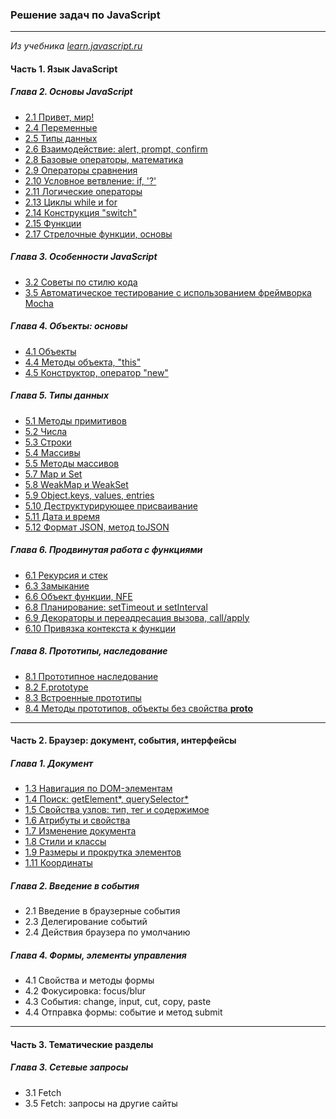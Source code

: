### Решение задач по JavaScript
______________
*Из учебника [learn.javascript.ru](https://learn.javascript.ru/)*

#### Часть 1. Язык JavaScript
##### Глава 2. Основы JavaScript
*  [2.1 Привет, мир!](https://github.com/Tsogoeva/learnjs-tasks/tree/main/2%20%D0%9E%D1%81%D0%BD%D0%BE%D0%B2%D1%8B%20JavaScript/2.1%20%D0%9F%D1%80%D0%B8%D0%B2%D0%B5%D1%82%2C%20%D0%BC%D0%B8%D1%80!)
*  [2.4 Переменные](https://github.com/Tsogoeva/learnjs-tasks/tree/main/2%20%D0%9E%D1%81%D0%BD%D0%BE%D0%B2%D1%8B%20JavaScript/2.4%20%D0%9F%D0%B5%D1%80%D0%B5%D0%BC%D0%B5%D0%BD%D0%BD%D1%8B%D0%B5)
*  [2.5 Типы данных](https://github.com/Tsogoeva/learnjs-tasks/tree/main/2%20%D0%9E%D1%81%D0%BD%D0%BE%D0%B2%D1%8B%20JavaScript/2.5%20%D0%A2%D0%B8%D0%BF%D1%8B%20%D0%B4%D0%B0%D0%BD%D0%BD%D1%8B%D1%85)
*  [2.6 Взаимодействие: alert, prompt, confirm](https://github.com/Tsogoeva/learnjs-tasks/tree/main/2%20%D0%9E%D1%81%D0%BD%D0%BE%D0%B2%D1%8B%20JavaScript/2.6%20%D0%92%D0%B7%D0%B8%D0%BC%D0%BE%D0%B4%D0%B5%D0%B9%D1%81%D1%82%D0%B2%D0%B8%D0%B5:%20alert%2C%20prompt%2C%20confirm)
*  [2.8 Базовые операторы, математика](https://github.com/Tsogoeva/learnjs-tasks/tree/main/2%20%D0%9E%D1%81%D0%BD%D0%BE%D0%B2%D1%8B%20JavaScript/2.8%20%D0%91%D0%B0%D0%B7%D0%BE%D0%B2%D1%8B%D0%B5%20%D0%BE%D0%BF%D0%B5%D1%80%D0%B0%D1%82%D0%BE%D1%80%D1%8B%2C%20%D0%BC%D0%B0%D1%82%D0%B5%D0%BC%D0%B0%D1%82%D0%B8%D0%BA%D0%B0)
*  [2.9 Операторы сравнения](https://github.com/Tsogoeva/learnjs-tasks/tree/main/2%20%D0%9E%D1%81%D0%BD%D0%BE%D0%B2%D1%8B%20JavaScript/2.9%20%D0%9E%D0%BF%D0%B5%D1%80%D0%B0%D1%82%D0%BE%D1%80%D1%8B%20%D1%81%D1%80%D0%B0%D0%B2%D0%BD%D0%B5%D0%BD%D0%B8%D1%8F)
*  [2.10 Условное ветвление: if, '?'](https://github.com/Tsogoeva/learnjs-tasks/tree/main/2%20%D0%9E%D1%81%D0%BD%D0%BE%D0%B2%D1%8B%20JavaScript/2.10%20%D0%A3%D1%81%D0%BB%D0%BE%D0%B2%D0%BD%D0%BE%D0%B5%20%D0%B2%D0%B5%D1%82%D0%B2%D0%BB%D0%B5%D0%BD%D0%B8%D0%B5:%20if%2C%20'%3F')
*  [2.11 Логические операторы](https://github.com/Tsogoeva/learnjs-tasks/tree/main/2%20%D0%9E%D1%81%D0%BD%D0%BE%D0%B2%D1%8B%20JavaScript/2.11%20%D0%9B%D0%BE%D0%B3%D0%B8%D1%87%D0%B5%D1%81%D0%BA%D0%B8%D0%B5%20%D0%BE%D0%BF%D0%B5%D1%80%D0%B0%D1%82%D0%BE%D1%80%D1%8B)
*  [2.13 Циклы while и for](https://github.com/Tsogoeva/learnjs-tasks/tree/main/2%20%D0%9E%D1%81%D0%BD%D0%BE%D0%B2%D1%8B%20JavaScript/2.13%20%D0%A6%D0%B8%D0%BA%D0%BB%D1%8B%20while%20%D0%B8%20for)
*  [2.14 Конструкция "switch"](https://github.com/Tsogoeva/learnjs-tasks/tree/main/2%20%D0%9E%D1%81%D0%BD%D0%BE%D0%B2%D1%8B%20JavaScript/2.14%20%D0%9A%D0%BE%D0%BD%D1%81%D1%82%D1%80%D1%83%D0%BA%D1%86%D0%B8%D1%8F%20%22switch%22)
*  [2.15 Функции](https://github.com/Tsogoeva/learnjs-tasks/tree/main/2%20%D0%9E%D1%81%D0%BD%D0%BE%D0%B2%D1%8B%20JavaScript/2.15%20%D0%A4%D1%83%D0%BD%D0%BA%D1%86%D0%B8%D0%B8)
*  [2.17 Стрелочные функции, основы](https://github.com/Tsogoeva/learnjs-tasks/tree/main/2%20%D0%9E%D1%81%D0%BD%D0%BE%D0%B2%D1%8B%20JavaScript/2.17%20%D0%A1%D1%82%D1%80%D0%B5%D0%BB%D0%BE%D1%87%D0%BD%D1%8B%D0%B5%20%D1%84%D1%83%D0%BD%D0%BA%D1%86%D0%B8%D0%B8%2C%20%D0%BE%D1%81%D0%BD%D0%BE%D0%B2%D1%8B)

##### Глава 3. Особенности JavaScript
*  [3.2 Советы по стилю кода](https://github.com/Tsogoeva/learnjs-tasks/tree/main/3%20%D0%9A%D0%B0%D1%87%D0%B5%D1%81%D1%82%D0%B2%D0%BE%20%D0%BA%D0%BE%D0%B4%D0%B0/3.2%20%D0%A1%D0%BE%D0%B2%D0%B5%D1%82%D1%8B%20%D0%BF%D0%BE%20%D1%81%D1%82%D0%B8%D0%BB%D1%8E%20%D0%BA%D0%BE%D0%B4%D0%B0.js)
*  [3.5 Автоматическое тестирование с использованием фреймворка Mocha](https://github.com/Tsogoeva/learnjs-tasks/tree/main/3%20%D0%9A%D0%B0%D1%87%D0%B5%D1%81%D1%82%D0%B2%D0%BE%20%D0%BA%D0%BE%D0%B4%D0%B0/3.5%20%D0%90%D0%B2%D1%82%D0%BE%D0%BC%D0%B0%D1%82%D0%B8%D1%87%D0%B5%D1%81%D0%BA%D0%BE%D0%B5%20%D1%82%D0%B5%D1%81%D1%82%D0%B8%D1%80%D0%BE%D0%B2%D0%B0%D0%BD%D0%B8%D0%B5%20%D1%81%20%D0%B8%D1%81%D0%BF%D0%BE%D0%BB%D1%8C%D0%B7%D0%BE%D0%B2%D0%B0%D0%BD%D0%B8%D0%B5%D0%BC%20%D1%84%D1%80%D0%B5%D0%B9%D0%BC%D0%B2%D0%BE%D1%80%D0%BA%D0%B0%20Mocha)

##### Глава 4. Объекты: основы
*  [4.1 Объекты](https://github.com/Tsogoeva/learnjs-tasks/tree/main/4%20%D0%9E%D0%B1%D1%8A%D0%B5%D0%BA%D1%82%D1%8B:%20%D0%BE%D1%81%D0%BD%D0%BE%D0%B2%D1%8B/4.1%20%D0%9E%D0%B1%D1%8A%D0%B5%D0%BA%D1%82%D1%8B)
*  [4.4 Методы объекта, "this"](https://github.com/Tsogoeva/learnjs-tasks/tree/main/4%20%D0%9E%D0%B1%D1%8A%D0%B5%D0%BA%D1%82%D1%8B:%20%D0%BE%D1%81%D0%BD%D0%BE%D0%B2%D1%8B/4.4%20%D0%9C%D0%B5%D1%82%D0%BE%D0%B4%D1%8B%20%D0%BE%D0%B1%D1%8A%D0%B5%D0%BA%D1%82%D0%B0%2C%20%22this%22)
*  [4.5 Конструктор, оператор "new"](https://github.com/Tsogoeva/learnjs-tasks/tree/main/4%20%D0%9E%D0%B1%D1%8A%D0%B5%D0%BA%D1%82%D1%8B:%20%D0%BE%D1%81%D0%BD%D0%BE%D0%B2%D1%8B/4.5%20%D0%9A%D0%BE%D0%BD%D1%81%D1%82%D1%80%D1%83%D0%BA%D1%82%D0%BE%D1%80%2C%20%D0%BE%D0%BF%D0%B5%D1%80%D0%B0%D1%82%D0%BE%D1%80%20%22new%22)

##### Глава 5. Типы данных
*  [5.1 Методы примитивов](https://github.com/Tsogoeva/learnjs-tasks/tree/main/5%20%D0%A2%D0%B8%D0%BF%D1%8B%20%D0%B4%D0%B0%D0%BD%D0%BD%D1%8B%D1%85/5.1%20%D0%9C%D0%B5%D1%82%D0%BE%D0%B4%D1%8B%20%D0%BF%D1%80%D0%B8%D0%BC%D0%B8%D1%82%D0%B8%D0%B2%D0%BE%D0%B2)
*  [5.2 Числа](https://github.com/Tsogoeva/learnjs-tasks/tree/main/5%20%D0%A2%D0%B8%D0%BF%D1%8B%20%D0%B4%D0%B0%D0%BD%D0%BD%D1%8B%D1%85/5.2%20%D0%A7%D0%B8%D1%81%D0%BB%D0%B0)
*  [5.3 Строки](https://github.com/Tsogoeva/learnjs-tasks/tree/main/5%20%D0%A2%D0%B8%D0%BF%D1%8B%20%D0%B4%D0%B0%D0%BD%D0%BD%D1%8B%D1%85/5.3%20%D0%A1%D1%82%D1%80%D0%BE%D0%BA%D0%B8)
*  [5.4 Массивы](https://github.com/Tsogoeva/learnjs-tasks/tree/main/5%20%D0%A2%D0%B8%D0%BF%D1%8B%20%D0%B4%D0%B0%D0%BD%D0%BD%D1%8B%D1%85/5.4%20%D0%9C%D0%B0%D1%81%D1%81%D0%B8%D0%B2%D1%8B)
*  [5.5 Методы массивов](https://github.com/Tsogoeva/learnjs-tasks/tree/main/5%20%D0%A2%D0%B8%D0%BF%D1%8B%20%D0%B4%D0%B0%D0%BD%D0%BD%D1%8B%D1%85/5.5%20%D0%9C%D0%B5%D1%82%D0%BE%D0%B4%D1%8B%20%D0%BC%D0%B0%D1%81%D1%81%D0%B8%D0%B2%D0%BE%D0%B2)
*  [5.7 Map и Set](https://github.com/Tsogoeva/learnjs-tasks/tree/main/5%20%D0%A2%D0%B8%D0%BF%D1%8B%20%D0%B4%D0%B0%D0%BD%D0%BD%D1%8B%D1%85/5.7%20Map%20%D0%B8%20Set)
*  [5.8 WeakMap и WeakSet](https://github.com/Tsogoeva/learnjs-tasks/tree/main/5%20%D0%A2%D0%B8%D0%BF%D1%8B%20%D0%B4%D0%B0%D0%BD%D0%BD%D1%8B%D1%85/5.8%20WeakMap%20%D0%B8%20WeakSet)
*  [5.9 Object.keys, values, entries](https://github.com/Tsogoeva/learnjs-tasks/tree/main/5%20%D0%A2%D0%B8%D0%BF%D1%8B%20%D0%B4%D0%B0%D0%BD%D0%BD%D1%8B%D1%85/5.9%20Object.keys%2C%20values%2C%20entries)
*  [5.10 Деструктурирующее присваивание](https://github.com/Tsogoeva/learnjs-tasks/tree/main/5%20%D0%A2%D0%B8%D0%BF%D1%8B%20%D0%B4%D0%B0%D0%BD%D0%BD%D1%8B%D1%85/5.10%20%D0%94%D0%B5%D1%81%D1%82%D1%80%D1%83%D0%BA%D1%82%D1%83%D1%80%D0%B8%D1%80%D1%83%D1%8E%D1%89%D0%B5%D0%B5%20%D0%BF%D1%80%D0%B8%D1%81%D0%B2%D0%B0%D0%B8%D0%B2%D0%B0%D0%BD%D0%B8%D0%B5)
*  [5.11 Дата и время](https://github.com/Tsogoeva/learnjs-tasks/tree/main/5%20%D0%A2%D0%B8%D0%BF%D1%8B%20%D0%B4%D0%B0%D0%BD%D0%BD%D1%8B%D1%85/5.11%20%D0%94%D0%B0%D1%82%D0%B0%20%D0%B8%20%D0%B2%D1%80%D0%B5%D0%BC%D1%8F)
*  [5.12 Формат JSON, метод toJSON](https://github.com/Tsogoeva/learnjs-tasks/tree/main/5%20%D0%A2%D0%B8%D0%BF%D1%8B%20%D0%B4%D0%B0%D0%BD%D0%BD%D1%8B%D1%85/5.12%20%D0%A4%D0%BE%D1%80%D0%BC%D0%B0%D1%82%20JSON%2C%20%D0%BC%D0%B5%D1%82%D0%BE%D0%B4%20toJSON)

##### Глава 6. Продвинутая работа с функциями
*  [6.1 Рекурсия и стек](https://github.com/Tsogoeva/learnjs-tasks/tree/main/6%20%D0%9F%D1%80%D0%BE%D0%B4%D0%B2%D0%B8%D0%BD%D1%83%D1%82%D0%B0%D1%8F%20%D1%80%D0%B0%D0%B1%D0%BE%D1%82%D0%B0%20%D1%81%20%D1%84%D1%83%D0%BD%D0%BA%D1%86%D0%B8%D1%8F%D0%BC%D0%B8/6.1%20%D0%A0%D0%B5%D0%BA%D1%83%D1%80%D1%81%D0%B8%D1%8F%20%D0%B8%20%D1%81%D1%82%D0%B5%D0%BA)
*  [6.3 Замыкание](https://github.com/Tsogoeva/learnjs-tasks/tree/main/6%20%D0%9F%D1%80%D0%BE%D0%B4%D0%B2%D0%B8%D0%BD%D1%83%D1%82%D0%B0%D1%8F%20%D1%80%D0%B0%D0%B1%D0%BE%D1%82%D0%B0%20%D1%81%20%D1%84%D1%83%D0%BD%D0%BA%D1%86%D0%B8%D1%8F%D0%BC%D0%B8/6.3%20%D0%97%D0%B0%D0%BC%D1%8B%D0%BA%D0%B0%D0%BD%D0%B8%D0%B5)
*  [6.6 Объект функции, NFE](https://github.com/Tsogoeva/learnjs-tasks/tree/main/6%20%D0%9F%D1%80%D0%BE%D0%B4%D0%B2%D0%B8%D0%BD%D1%83%D1%82%D0%B0%D1%8F%20%D1%80%D0%B0%D0%B1%D0%BE%D1%82%D0%B0%20%D1%81%20%D1%84%D1%83%D0%BD%D0%BA%D1%86%D0%B8%D1%8F%D0%BC%D0%B8/6.6%20%D0%9E%D0%B1%D1%8A%D0%B5%D0%BA%D1%82%20%D1%84%D1%83%D0%BD%D0%BA%D1%86%D0%B8%D0%B8%2C%20NFE)
*  [6.8 Планирование: setTimeout и setInterval](https://github.com/Tsogoeva/learnjs-tasks/tree/main/6%20%D0%9F%D1%80%D0%BE%D0%B4%D0%B2%D0%B8%D0%BD%D1%83%D1%82%D0%B0%D1%8F%20%D1%80%D0%B0%D0%B1%D0%BE%D1%82%D0%B0%20%D1%81%20%D1%84%D1%83%D0%BD%D0%BA%D1%86%D0%B8%D1%8F%D0%BC%D0%B8/6.8%20%D0%9F%D0%BB%D0%B0%D0%BD%D0%B8%D1%80%D0%BE%D0%B2%D0%B0%D0%BD%D0%B8%D0%B5:%20setTimeout%20%D0%B8%20setInterval)
*  [6.9 Декораторы и переадресация вызова, call/apply](https://github.com/Tsogoeva/learnjs-tasks/tree/main/6%20%D0%9F%D1%80%D0%BE%D0%B4%D0%B2%D0%B8%D0%BD%D1%83%D1%82%D0%B0%D1%8F%20%D1%80%D0%B0%D0%B1%D0%BE%D1%82%D0%B0%20%D1%81%20%D1%84%D1%83%D0%BD%D0%BA%D1%86%D0%B8%D1%8F%D0%BC%D0%B8/6.9%20%D0%94%D0%B5%D0%BA%D0%BE%D1%80%D0%B0%D1%82%D0%BE%D1%80%D1%8B%20%D0%B8%20%D0%BF%D0%B5%D1%80%D0%B5%D0%B0%D0%B4%D1%80%D0%B5%D1%81%D0%B0%D1%86%D0%B8%D1%8F%20%D0%B2%D1%8B%D0%B7%D0%BE%D0%B2%D0%B0%2C%20call)
*  [6.10 Привязка контекста к функции](https://github.com/Tsogoeva/learnjs-tasks/tree/main/6%20%D0%9F%D1%80%D0%BE%D0%B4%D0%B2%D0%B8%D0%BD%D1%83%D1%82%D0%B0%D1%8F%20%D1%80%D0%B0%D0%B1%D0%BE%D1%82%D0%B0%20%D1%81%20%D1%84%D1%83%D0%BD%D0%BA%D1%86%D0%B8%D1%8F%D0%BC%D0%B8/6.10%20%D0%9F%D1%80%D0%B8%D0%B2%D1%8F%D0%B7%D0%BA%D0%B0%20%D0%BA%D0%BE%D0%BD%D1%82%D0%B5%D0%BA%D1%81%D1%82%D0%B0%20%D0%BA%20%D1%84%D1%83%D0%BD%D0%BA%D1%86%D0%B8%D0%B8)

##### Глава 8. Прототипы, наследование
*  [8.1 Прототипное наследование](https://github.com/Tsogoeva/learnjs-tasks/tree/main/8%20%D0%9F%D1%80%D0%BE%D1%82%D0%BE%D1%82%D0%B8%D0%BF%D1%8B%2C%20%D0%BD%D0%B0%D1%81%D0%BB%D0%B5%D0%B4%D0%BE%D0%B2%D0%B0%D0%BD%D0%B8%D0%B5/8.1%20%D0%9F%D1%80%D0%BE%D1%82%D0%BE%D1%82%D0%B8%D0%BF%D0%BD%D0%BE%D0%B5%20%D0%BD%D0%B0%D1%81%D0%BB%D0%B5%D0%B4%D0%BE%D0%B2%D0%B0%D0%BD%D0%B8%D0%B5)
*  [8.2 F.prototype](https://github.com/Tsogoeva/learnjs-tasks/tree/main/8%20%D0%9F%D1%80%D0%BE%D1%82%D0%BE%D1%82%D0%B8%D0%BF%D1%8B%2C%20%D0%BD%D0%B0%D1%81%D0%BB%D0%B5%D0%B4%D0%BE%D0%B2%D0%B0%D0%BD%D0%B8%D0%B5/8.2%20F.prototype)
*  [8.3 Встроенные прототипы](https://github.com/Tsogoeva/learnjs-tasks/tree/main/8%20%D0%9F%D1%80%D0%BE%D1%82%D0%BE%D1%82%D0%B8%D0%BF%D1%8B%2C%20%D0%BD%D0%B0%D1%81%D0%BB%D0%B5%D0%B4%D0%BE%D0%B2%D0%B0%D0%BD%D0%B8%D0%B5/8.3%20%D0%92%D1%81%D1%82%D1%80%D0%BE%D0%B5%D0%BD%D0%BD%D1%8B%D0%B5%20%D0%BF%D1%80%D0%BE%D1%82%D0%BE%D1%82%D0%B8%D0%BF%D1%8B)
*  [8.4 Методы прототипов, объекты без свойства __proto__](https://github.com/Tsogoeva/learnjs-tasks/tree/main/8%20%D0%9F%D1%80%D0%BE%D1%82%D0%BE%D1%82%D0%B8%D0%BF%D1%8B%2C%20%D0%BD%D0%B0%D1%81%D0%BB%D0%B5%D0%B4%D0%BE%D0%B2%D0%B0%D0%BD%D0%B8%D0%B5/8.4%20%D0%9C%D0%B5%D1%82%D0%BE%D0%B4%D1%8B%20%D0%BF%D1%80%D0%BE%D1%82%D0%BE%D1%82%D0%B8%D0%BF%D0%BE%D0%B2%2C%20%D0%BE%D0%B1%D1%8A%D0%B5%D0%BA%D1%82%D1%8B%20%D0%B1%D0%B5%D0%B7%20%D1%81%D0%B2%D0%BE%D0%B9%D1%81%D1%82%D0%B2%D0%B0%20__proto__)


_____
#### Часть 2. Браузер: документ, события, интерфейсы
##### Глава 1. Документ
*  [1.3 Навигация по DOM-элементам](https://github.com/Tsogoeva/learnjs-tasks/tree/main/2.1%20%D0%94%D0%BE%D0%BA%D1%83%D0%BC%D0%B5%D0%BD%D1%82/1.3%20%D0%9D%D0%B0%D0%B2%D0%B8%D0%B3%D0%B0%D1%86%D0%B8%D1%8F%20%D0%BF%D0%BE%20DOM-%D1%8D%D0%BB%D0%B5%D0%BC%D0%B5%D0%BD%D1%82%D0%B0%D0%BC)
*  [1.4 Поиск: getElement*, querySelector*](https://github.com/Tsogoeva/learnjs-tasks/tree/main/2.1%20%D0%94%D0%BE%D0%BA%D1%83%D0%BC%D0%B5%D0%BD%D1%82/1.4%20%D0%9F%D0%BE%D0%B8%D1%81%D0%BA:%20getElement*%2C%20querySelector*)
*  [1.5 Свойства узлов: тип, тег и содержимое](https://github.com/Tsogoeva/learnjs-tasks/tree/main/2.1%20%D0%94%D0%BE%D0%BA%D1%83%D0%BC%D0%B5%D0%BD%D1%82/1.5%20%D0%A1%D0%B2%D0%BE%D0%B9%D1%81%D1%82%D0%B2%D0%B0%20%D1%83%D0%B7%D0%BB%D0%BE%D0%B2:%20%D1%82%D0%B8%D0%BF%2C%20%D1%82%D0%B5%D0%B3%20%D0%B8%20%D1%81%D0%BE%D0%B4%D0%B5%D1%80%D0%B6%D0%B0%D0%BD%D0%B8%D0%B5)
*  [1.6 Атрибуты и свойства](https://github.com/Tsogoeva/learnjs-tasks/tree/main/2.1%20%D0%94%D0%BE%D0%BA%D1%83%D0%BC%D0%B5%D0%BD%D1%82/1.6%20%D0%90%D1%82%D1%80%D0%B8%D0%B1%D1%83%D1%82%D1%8B%20%D0%B8%20%D1%81%D0%B2%D0%BE%D0%B9%D1%81%D1%82%D0%B2%D0%B0)
*  [1.7 Изменение документа](https://github.com/Tsogoeva/learnjs-tasks/tree/main/2.1%20%D0%94%D0%BE%D0%BA%D1%83%D0%BC%D0%B5%D0%BD%D1%82/1.7%20%D0%98%D0%B7%D0%BC%D0%B5%D0%BD%D0%B5%D0%BD%D0%B8%D0%B5%20%D0%B4%D0%BE%D0%BA%D1%83%D0%BC%D0%B5%D0%BD%D1%82%D0%B0)
*  [1.8 Стили и классы](https://github.com/Tsogoeva/learnjs-tasks/tree/main/2.1%20%D0%94%D0%BE%D0%BA%D1%83%D0%BC%D0%B5%D0%BD%D1%82/1.8%20%D0%A1%D1%82%D0%B8%D0%BB%D0%B8%20%D0%B8%20%D0%BA%D0%BB%D0%B0%D1%81%D1%81%D1%8B)
*  [1.9 Размеры и прокрутка элементов](https://github.com/Tsogoeva/learnjs-tasks/tree/main/2.1%20%D0%94%D0%BE%D0%BA%D1%83%D0%BC%D0%B5%D0%BD%D1%82/1.9%20%D0%A0%D0%B0%D0%B7%D0%BC%D0%B5%D1%80%D1%8B%20%D0%B8%20%D0%BF%D1%80%D0%BE%D0%BA%D1%80%D1%83%D1%82%D0%BA%D0%B0%20%D1%8D%D0%BB%D0%B5%D0%BC%D0%B5%D0%BD%D1%82%D0%BE%D0%B2)
*  [1.11 Координаты](https://github.com/Tsogoeva/learnjs-tasks/tree/main/2.1%20%D0%94%D0%BE%D0%BA%D1%83%D0%BC%D0%B5%D0%BD%D1%82/1.11%20%D0%9A%D0%BE%D0%BE%D1%80%D0%B4%D0%B8%D0%BD%D0%B0%D1%82%D1%8B)

##### Глава 2. Введение в события
*  2.1 Введение в браузерные события
*  2.3 Делегирование событий
*  2.4 Действия браузера по умолчанию

##### Глава 4. Формы, элементы управления
*  4.1 Свойства и методы формы
*  4.2 Фокусировка: focus/blur
*  4.3 События: change, input, cut, copy, paste
*  4.4 Отправка формы: событие и метод submit

___
#### Часть 3. Тематические разделы
##### Глава 3. Сетевые запросы
*  3.1 Fetch
*  3.5 Fetch: запросы на другие сайты

